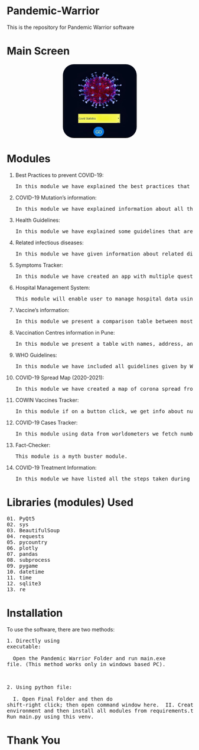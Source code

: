# Pandemic-Warrior
This is the repository for Pandemic Warrior software

# Main Screen

<img src="images/Output.jpg" style="border-radius:30px;display: block;margin-left: auto;margin-right: auto;width: 200px;height:200px;">

# Modules
1.	Best Practices to prevent COVID-19:
    <pre>In this module we have explained the best practices that are necessary to prevent COVID-19 infection.</pre>

2.	COVID-19 Mutation’s information:

    <pre>In this module we have explained information about all the mutations that have occurred to date of the sars-cov-2 virus.</pre>

3.	Health Guidelines:

    <pre>In this module we have explained some guidelines that are advised to follow during pandemic to boost the immunity to efficiently fight the pandemic.</pre>

4.	Related infectious diseases:

    <pre>In this module we have given information about related diseases that occur due to immune deficiency caused by COVID-19.</pre>

5.	Symptoms Tracker:

    <pre>In this module we have created an app with multiple questions that will be asked to user and a message will popup indicating severity of risk and course of action.</pre>

6.	Hospital Management System:
    <pre>This module will enable user to manage hospital data using a GUI based database with functions like modifying record and various ways of accessing the database.</pre>

7.	Vaccine’s information:
    <pre>In this module we present a comparison table between most popular vaccines of the world.</pre>

8.	Vaccination Centres information in Pune:
    <pre>In this module we present a table with names, address, and contact details of vaccination centers of Pune.</pre>

9.	WHO Guidelines:

    <pre>In this module we have included all guidelines given by WHO to date in a timeline, also a few more picture guidelines are included.</pre>

10.	COVID-19 Spread Map (2020-2021):
    <pre>In this module we have created a map of corona spread from 2020 to 2021 with intuitive animation.</pre>

11.	COWIN Vaccines Tracker:

    <pre>In this module if on a button click, we get info about number and type of vaccines available in a pin code with center name as well.</pre>

12.	COVID-19 Cases Tracker:
    <pre>In this module using data from worldometers we fetch number of total cases, deaths, and recovered people by selecting country from combo box.</pre>

13.	Fact-Checker:

    <pre>This module is a myth buster module.</pre>

14.	COVID-19 Treatment Information:
    <pre>In this module we have listed all the steps taken during treatment of a COVID-19 patient.</pre>

# Libraries (modules) Used
<pre>
01. PyQt5
02. sys
03. BeautifulSoup
04. requests
05. pycountry
06. plotly
07. pandas
08. subprocess
09. pygame
10. datetime
11. time
12. sqlite3
13. re
</pre>

# Installation

To use the software, there are two methods:
    <pre>1. Directly using executable:<br></br>
            &emsp;Open the Pandemic Warrior Folder and run main.exe file. (This method works only in windows based PC).<br></br>
    </pre>
    <pre>2. Using python file:<br></br>
            &emsp;I. Open Final Folder and then do shift-right click; then open command window here.
            &emsp;II. Create virtual environment and then install all modules from requirements.txt.
            &emsp;III. Run main.py using this venv.
    </pre>
        
# Thank You
        

